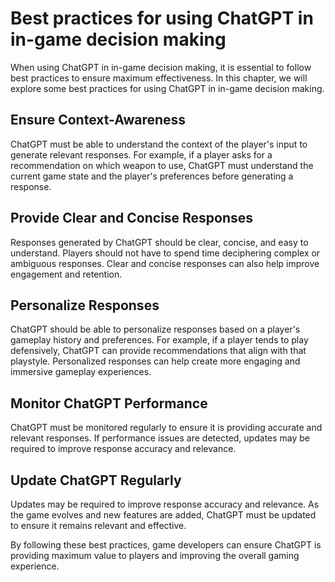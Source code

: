 Best practices for using ChatGPT in in-game decision making
===============================================================================================================

When using ChatGPT in in-game decision making, it is essential to follow best practices to ensure maximum effectiveness. In this chapter, we will explore some best practices for using ChatGPT in in-game decision making.

Ensure Context-Awareness
------------------------

ChatGPT must be able to understand the context of the player's input to generate relevant responses. For example, if a player asks for a recommendation on which weapon to use, ChatGPT must understand the current game state and the player's preferences before generating a response.

Provide Clear and Concise Responses
-----------------------------------

Responses generated by ChatGPT should be clear, concise, and easy to understand. Players should not have to spend time deciphering complex or ambiguous responses. Clear and concise responses can also help improve engagement and retention.

Personalize Responses
---------------------

ChatGPT should be able to personalize responses based on a player's gameplay history and preferences. For example, if a player tends to play defensively, ChatGPT can provide recommendations that align with that playstyle. Personalized responses can help create more engaging and immersive gameplay experiences.

Monitor ChatGPT Performance
---------------------------

ChatGPT must be monitored regularly to ensure it is providing accurate and relevant responses. If performance issues are detected, updates may be required to improve response accuracy and relevance.

Update ChatGPT Regularly
------------------------

Updates may be required to improve response accuracy and relevance. As the game evolves and new features are added, ChatGPT must be updated to ensure it remains relevant and effective.

By following these best practices, game developers can ensure ChatGPT is providing maximum value to players and improving the overall gaming experience.
